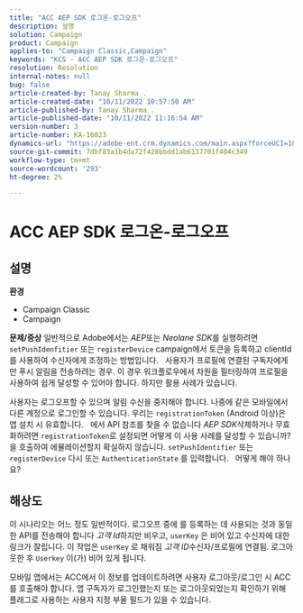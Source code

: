 ```yaml
---
title: "ACC AEP SDK 로그온-로그오프"
description: 설명
solution: Campaign
product: Campaign
applies-to: "Campaign Classic,Campaign"
keywords: "KCS - ACC AEP SDK 로그온-로그오프"
resolution: Resolution
internal-notes: null
bug: false
article-created-by: Tanay Sharma .
article-created-date: "10/11/2022 10:57:50 AM"
article-published-by: Tanay Sharma .
article-published-date: "10/11/2022 11:16:54 AM"
version-number: 3
article-number: KA-16023
dynamics-url: "https://adobe-ent.crm.dynamics.com/main.aspx?forceUCI=1&pagetype=entityrecord&etn=knowledgearticle&id=2db7de86-5349-ed11-bba2-0022480868ff"
source-git-commit: 7dbf83a1b4da72f428bbdd1ab6137701f404c349
workflow-type: tm+mt
source-wordcount: '293'
ht-degree: 2%

---
```


# ACC AEP SDK 로그온-로그오프

## 설명

<b>환경</b>
- Campaign Classic
- Campaign



<b>문제/증상</b>
일반적으로 Adobe에서는 *AEP*&#x200B;또는 *Neolane SDK*&#x200B;를 실행하려면 `setPushIdenfitier` 또는 `registerDevice` campaign에서 토큰을 등록하고 clientId를 사용하여 수신자에게 조정하는 방법입니다.
 
사용자가 프로필에 연결된 구독자에게만 푸시 알림을 전송하려는 경우. 이 경우 워크플로우에서 차원을 필터링하여 프로필을 사용하여 쉽게 달성할 수 있어야 합니다. 하지만 활용 사례가 있습니다.

사용자는 로그오프할 수 있으며 알림 수신을 중지해야 합니다. 나중에 같은 모바일에서 다른 계정으로 로그인할 수 있습니다. 우리는 `registrationToken` (Android 이상)은 앱 설치 시 유효합니다.
 
에서 API 참조를 찾을 수 없습니다 *AEP SDK*&#x200B;삭제하거나 무효화하려면 `registrationToken`로 설정되면 어떻게 이 사용 사례를 달성할 수 있습니까? 을 호출하여 에뮬레이션할지 확실하지 않습니다. `setPushIdentifier` 또는 `registerDevice` 다시 또는 `AuthenticationState` 를 입력합니다.
 
어떻게 해야 하나요?


## 해상도


이 시나리오는 어느 정도 일반적이다. 로그오프 중에 를 등록하는 데 사용되는 것과 동일한 API를 전송해야 합니다 *고객 Id*&#x200B;하지만 비우고, `userKey` 은 비어 있고 수신자에 대한 링크가 잘립니다. 이 작업은 `userKey` 로 채워짐 *고객 ID*&#x200B;수신자/프로필에 연결됨. 로그아웃한 후 `Userkey` 이(가) 비어 있게 됩니다.

모바일 앱에서는 ACC에서 이 정보를 업데이트하려면 사용자 로그아웃/로그인 시 ACC를 호출해야 합니다. 앱 구독자가 로그인했는지 또는 로그아웃되었는지 확인하기 위해 플래그로 사용하는 사용자 지정 부울 필드가 있을 수 있습니다.
